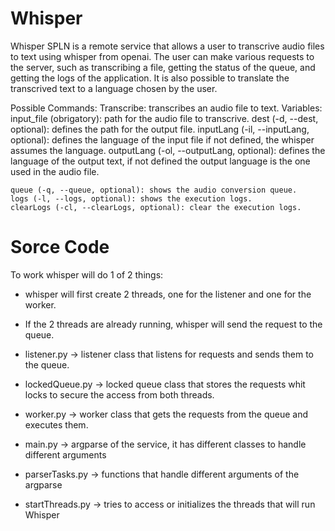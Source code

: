 # Whisper

Whisper SPLN is a remote service that allows a user to transcrive audio files to text using whisper from openai.
The user can make various requests to the server, such as transcribing a file, getting the status of the queue, and getting the logs of the application.
It is also possible to translate the transcrived text to a language chosen by the user.

Possible Commands:
    Transcribe: transcribes an audio file to text.
        Variables:
            input_file (obrigatory): path for the audio file to transcrive.
            dest (-d, --dest, optional): defines the path for the output file.
            inputLang (-il, --inputLang, optional): defines the language of the input file if not defined, the whisper assumes the language.
            outputLang (-ol, --outputLang, optional): defines the language of the output text, if not defined the output language is the one used in the audio file.

    queue (-q, --queue, optional): shows the audio conversion queue.
    logs (-l, --logs, optional): shows the execution logs.
    clearLogs (-cl, --clearLogs, optional): clear the execution logs.

# Sorce Code

To work whisper will do 1 of 2 things:
 - whisper will first create 2 threads, one for the listener and one for the worker.
 - If the 2 threads are already running, whisper will send the request to the queue. 

- listener.py -> listener class that listens for requests and sends them to the queue.
- lockedQueue.py -> locked queue class that stores the requests whit locks to secure the access from both threads.
- worker.py -> worker class that gets the requests from the queue and executes them.
- main.py -> argparse of the service, it has different classes to handle different arguments
- parserTasks.py -> functions that handle different arguments of the argparse
- startThreads.py -> tries to access or initializes the threads that will run Whisper
